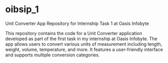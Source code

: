 # oibsip_1
Unit Converter App
Repository for Internship Task 1 at Oasis Infobyte

This repository contains the code for a Unit Converter application developed as part of the first task in my internship at Oasis Infobyte. The app allows users to convert various units of measurement including length, weight, volume, temperature, and more. It features a user-friendly interface and supports multiple conversion categories.

